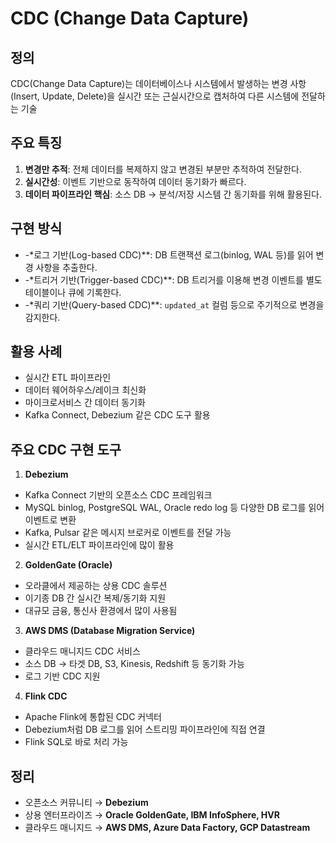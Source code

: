 # CDC (Change Data Capture)

## 정의

CDC(Change Data Capture)는 데이터베이스나 시스템에서 발생하는 
변경 사항(Insert, Update, Delete)을 실시간 또는 근실시간으로 캡처하여 다른 시스템에 전달하는 기술

## 주요 특징

1.  **변경만 추적**: 전체 데이터를 복제하지 않고 변경된 부분만 추적하여 전달한다.
2.  **실시간성**: 이벤트 기반으로 동작하여 데이터 동기화가 빠르다.
3.  **데이터 파이프라인 핵심**: 소스 DB → 분석/저장 시스템 간 동기화를 위해 활용된다.

## 구현 방식
- -*로그 기반(Log-based CDC)**: DB 트랜잭션 로그(binlog, WAL 등)를 읽어 변경 사항을 추출한다.
- -*트리거 기반(Trigger-based CDC)**: DB 트리거를 이용해 변경 이벤트를 별도 테이블이나 큐에 기록한다.
- -*쿼리 기반(Query-based CDC)**: `updated_at` 컬럼 등으로 주기적으로 변경을 감지한다.

## 활용 사례
-   실시간 ETL 파이프라인
-   데이터 웨어하우스/레이크 최신화
-   마이크로서비스 간 데이터 동기화
-   Kafka Connect, Debezium 같은 CDC 도구 활용

## 주요 CDC 구현 도구

1. **Debezium**
 - Kafka Connect 기반의 오픈소스 CDC 프레임워크
 - MySQL binlog, PostgreSQL WAL, Oracle redo log 등 다양한 DB 로그를 읽어 이벤트로 변환
 - Kafka, Pulsar 같은 메시지 브로커로 이벤트를 전달 가능
 - 실시간 ETL/ELT 파이프라인에 많이 활용

2. **GoldenGate (Oracle)**
 - 오라클에서 제공하는 상용 CDC 솔루션
 - 이기종 DB 간 실시간 복제/동기화 지원
 - 대규모 금융, 통신사 환경에서 많이 사용됨

3. **AWS DMS (Database Migration Service)**
 - 클라우드 매니지드 CDC 서비스
 - 소스 DB → 타겟 DB, S3, Kinesis, Redshift 등 동기화 가능
 - 로그 기반 CDC 지원

4. **Flink CDC**
 - Apache Flink에 통합된 CDC 커넥터
 - Debezium처럼 DB 로그를 읽어 스트리밍 파이프라인에 직접 연결
 - Flink SQL로 바로 처리 가능

## 정리
* 오픈소스 커뮤니티 → **Debezium**
* 상용 엔터프라이즈 → **Oracle GoldenGate, IBM InfoSphere, HVR**
* 클라우드 매니지드 → **AWS DMS, Azure Data Factory, GCP Datastream**
